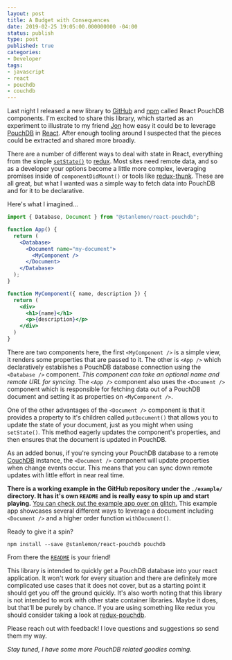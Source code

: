 ```yaml
---
layout: post
title: A Budget with Consequences
date: 2019-02-25 19:05:00.000000000 -04:00
status: publish
type: post
published: true
categories:
- Developer
tags:
- javascript
- react
- pouchdb
- couchdb
---
```


Last night I released a new library to [GitHub](https://github.com/stanlemon/react-pouchdb) and [npm](https://www.npmjs.com/package/@stanlemon/react-pouchdb) called React PouchDB components. I'm excited to share this library, which started as an experiment to illustrate to my friend [Jon](http://jonkohlmeier.net) how easy it could be to leverage [PouchDB](http://pouchdb.com) in [React](https://reactjs.org). After enough tooling around I suspected that the pieces could be extracted and shared more broadly.

There are a number of different ways to deal with state in React, everything from the simple [`setState()`](https://reactjs.org/docs/state-and-lifecycle.html) to [redux](http://redux.js.org). Most sites need remote data, and so as a developer your options become a little more complex, leveraging promises inside of `componentDidMount()` or tools like [redux-thunk](https://www.github.com/reduxjs/redux-thunk). These are all great, but what I wanted was a simple way to fetch data into PouchDB and for it to be declarative.

Here's what I imagined...

```jsx
import { Database, Document } from "@stanlemon/react-pouchdb";

function App() {
  return (
    <Database>
      <Document name="my-document">
        <MyComponent />
      </Document>
    </Database>
  );
}

function MyComponent({ name, description }) {
  return (
    <div>
      <h1>{name}</h1>
      <p>{description}</p>
    </div>
  )
}
```

There are two components here, the first `<MyComponent />` is a simple view, it renders some properties that are passed to it.  The other is `<App />` which declaratively establishes a PouchDB database connection using the `<Database />` component.  *This component can take an optional name and remote URL for syncing.* The `<App />` component also uses the `<Document />` component which is responsible for fetching data out of a PouchDB document and setting it as properties on `<MyComponent />`.

One of the other advantages of the `<Document />` component is that it provides a property to it's children called `putDocument()` that allows you to update the state of your document, just as you might when using `setState()`. This method eagerly updates the component's properties, and then ensures that the document is updated in PouchDB.

As an added bonus, if you're syncing your PouchDB database to a remote [CouchDB](https://docs.couchdb.org) instance, the `<Document />` component will update properties when change events occur. This means that you can sync down remote updates with little effort in near real time.

**There is a working example in the GitHub repository under the `./example/` directory. It has it's own `README` and is really easy to spin up and start playing.** [You can check out the example app over on glitch.](https://stanlemon-react-pouchdb.glitch.me) This example app showcases several different ways to leverage a document including `<Document />` and a higher order function `withDocument()`.

Ready to give it a spin?

```shell
npm install --save @stanlemon/react-pouchdb pouchdb
```

From there the [`README`](https://github.com/stanlemon/react-pouchdb/blob/master/README.md) is your friend!

This library is intended to quickly get a PouchDB database into your react application. It won't work for every situation and there are definitely more complicated use cases that it does not cover, but as a starting point it should get you off the ground quickly.  It's also worth noting that this library is not intended to work with other state container libraries.  Maybe it does, but that'll be purely by chance.  If you are using something like redux you should consider taking a look at [redux-pouchdb](https://github.com/vicentedealencar/redux-pouchdb).

Please reach out with feedback!  I love questions and suggestions so send them my way.

*Stay tuned, I have some more PouchDB related goodies coming.*
